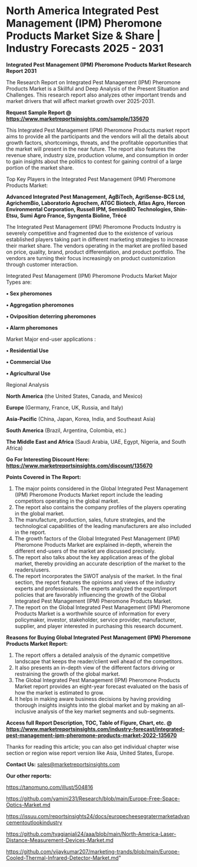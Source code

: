 # North America Integrated Pest Management (IPM) Pheromone Products Market Size & Share | Industry Forecasts 2025 - 2031

<strong>Integrated Pest Management (IPM) Pheromone Products Market Research Report 2031</strong>

The Research Report on Integrated Pest Management (IPM) Pheromone Products Market is a Skillful and Deep Analysis of the Present Situation and Challenges. This research report also analyzes other important trends and market drivers that will affect market growth over 2025-2031.

<strong>Request Sample Report @ <a href=https://www.marketreportsinsights.com/sample/135670>https://www.marketreportsinsights.com/sample/135670</a></strong>

This Integrated Pest Management (IPM) Pheromone Products market report aims to provide all the participants and the vendors will all the details about growth factors, shortcomings, threats, and the profitable opportunities that the market will present in the near future. The report also features the revenue share, industry size, production volume, and consumption in order to gain insights about the politics to contest for gaining control of a large portion of the market share.

Top Key Players in the Integrated Pest Management (IPM) Pheromone Products Market:

<strong>Advanced Integrated Pest Management, AgBiTech, AgriSense-BCS Ltd, AgrichemBio, Laboratorio Agrochem, ATGC Biotech, Atlas Agro, Hercon Environmental Corporation, Russell IPM, SemiosBIO Technologies, Shin-Etsu, Sumi Agro France, Syngenta Bioline, Trécé</strong>

The Integrated Pest Management (IPM) Pheromone Products Industry is severely competitive and fragmented due to the existence of various established players taking part in different marketing strategies to increase their market share. The vendors operating in the market are profiled based on price, quality, brand, product differentiation, and product portfolio. The vendors are turning their focus increasingly on product customization through customer interaction.

Integrated Pest Management (IPM) Pheromone Products Market Major Types are:

<strong>• Sex pheromones

• Aggregation pheromones

• Oviposition deterring pheromones

• Alarm pheromones</strong>

Market Major end-user applications :

<strong>• Residential Use

• Commercial Use

• Agricultural Use</strong>

Regional Analysis

</u><strong><b>North America</b></strong> (the United States, Canada, and Mexico)

<strong><b>Europe </b></strong>(Germany, France, UK, Russia, and Italy)

<strong><b>Asia-Pacific</b></strong> (China, Japan, Korea, India, and Southeast Asia)

<strong><b>South America</b></strong> (Brazil, Argentina, Colombia, etc.)

<strong><b>The Middle East and Africa</b></strong> (Saudi Arabia, UAE, Egypt, Nigeria, and South Africa)

<strong>Go For Interesting Discount Here: <a href=https://www.marketreportsinsights.com/discount/135670>https://www.marketreportsinsights.com/discount/135670</a></strong>

<strong>Points Covered in The Report:</strong>
<ol>
  <li>The major points considered in the Global Integrated Pest Management (IPM) Pheromone Products Market report include the leading competitors operating in the global market.</li>
  <li>The report also contains the company profiles of the players operating in the global market.</li>
  <li>The manufacture, production, sales, future strategies, and the technological capabilities of the leading manufacturers are also included in the report.</li>
  <li>The growth factors of the Global Integrated Pest Management (IPM) Pheromone Products Market are explained in-depth, wherein the different end-users of the market are discussed precisely.</li>
  <li>The report also talks about the key application areas of the global market, thereby providing an accurate description of the market to the readers/users.</li>
  <li>The report incorporates the SWOT analysis of the market. In the final section, the report features the opinions and views of the industry experts and professionals. The experts analyzed the export/import policies that are favorably influencing the growth of the Global Integrated Pest Management (IPM) Pheromone Products Market.</li>
  <li>The report on the Global Integrated Pest Management (IPM) Pheromone Products Market is a worthwhile source of information for every policymaker, investor, stakeholder, service provider, manufacturer, supplier, and player interested in purchasing this research document.</li>
</ol>
<strong>Reasons for Buying Global Integrated Pest Management (IPM) Pheromone Products Market Report:</strong>

<ol>
  <li>The report offers a detailed analysis of the dynamic competitive landscape that keeps the reader/client well ahead of the competitors.</li>
  <li>It also presents an in-depth view of the different factors driving or restraining the growth of the global market.</li>
  <li>The Global Integrated Pest Management (IPM) Pheromone Products Market report provides an eight-year forecast evaluated on the basis of how the market is estimated to grow.</li>
  <li>It helps in making aware business decisions by having providing thorough insights insights into the global market and by making an all-inclusive analysis of the key market segments and sub-segments.</li>
</ol>
<strong>Access full Report Description, TOC, Table of Figure, Chart, etc. @ <a href=https://www.marketreportsinsights.com/industry-forecast/integrated-pest-management-ipm-pheromone-products-market-2022-135670>https://www.marketreportsinsights.com/industry-forecast/integrated-pest-management-ipm-pheromone-products-market-2022-135670</a></strong>


Thanks for reading this article; you can also get individual chapter wise section or region wise report version like Asia, United States, Europe.

<strong>Contact Us:</strong>
sales@marketreportsinsights.com

<strong>Our other reports:</strong>

<a href=https://tanomuno.com/illust/504816>https://tanomuno.com/illust/504816</a>

<a href=https://github.com/yamini231/Research/blob/main/Europe-Free-Space-Optics-Market.md>https://github.com/yamini231/Research/blob/main/Europe-Free-Space-Optics-Market.md</a>

<a href=https://issuu.com/reportsinsights24/docs/europecheesegratermarketadvancementoutlookindustry>https://issuu.com/reportsinsights24/docs/europecheesegratermarketadvancementoutlookindustry</a>

<a href=https://github.com/tyagianjali24/aaa/blob/main/North-America-Laser-Distance-Measurement-Devices-Market.md>https://github.com/tyagianjali24/aaa/blob/main/North-America-Laser-Distance-Measurement-Devices-Market.md</a>

<a href=https://github.com/vijaykumar207/marketing-trands/blob/main/Europe-Cooled-Thermal-Infrared-Detector-Market.md>https://github.com/vijaykumar207/marketing-trands/blob/main/Europe-Cooled-Thermal-Infrared-Detector-Market.md</a>"
